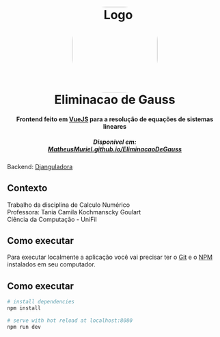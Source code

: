 <h1 align="center">
  <br>
  <img src="https://cdn.britannica.com/27/190027-050-A9A35298/Carl-Friedrich-Gauss-engraving.jpg" alt="Logo" width="200" style="border-radius: 40%">
  <br>
  Eliminacao de Gauss
  <br>
</h1>

<h4 align="center">Frontend feito em <a href="https://vuejs.org" target="_blank">VueJS</a> para a resolução de equações de sistemas lineares</h4>

<h5 align="center"> Disponivel em: </br><a href="https://matheusmuriel.github.io/EliminacaoDeGauss/">MatheusMuriel.github.io/EliminacaoDeGauss</a></h5>

Backend: [Djanguladora](https://github.com/MatheusMuriel/Djanguladora)

## Contexto
Trabalho da disciplina de Calculo Numérico  
Professora: Tania Camila Kochmanscky Goulart  
Ciência da Computação - UniFil



## Como executar

Para executar localmente a aplicação você vai precisar ter o [Git](https://git-scm.com) e o [NPM](http://npmjs.com) instalados em seu computador.


## Como executar
``` bash
# install dependencies
npm install

# serve with hot reload at localhost:8080
npm run dev
```
